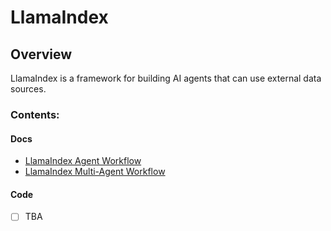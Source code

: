 # LlamaIndex

## Overview
LlamaIndex is a framework for building AI agents that can use external data sources.

<!-- ## Prerequisites

## Usage
<!--  -->

### Contents:
#### Docs
- [LlamaIndex Agent Workflow](./docs/llama-index-agent-workflow.md)
- [LlamaIndex Multi-Agent Workflow](./docs/llama-index-multi-agent-workflow.md)

#### Code
- [ ] TBA